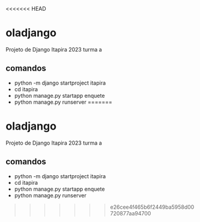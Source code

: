 <<<<<<< HEAD
# oladjango
Projeto de Django Itapira 2023 turma a

## comandos
- python -m django startproject itapira
- cd itapira
- python manage.py startapp enquete
- python manage.py runserver
=======
# oladjango
Projeto de Django Itapira 2023 turma a

## comandos
- python -m django startproject itapira
- cd itapira
- python manage.py startapp enquete
- python manage.py runserver
>>>>>>> e26cee4f465b6f2449ba5958d00720877aa94700
